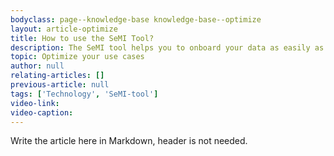 ```yaml
---
bodyclass: page--knowledge-base knowledge-base--optimize
layout: article-optimize
title: How to use the SeMI Tool?
description: The SeMI tool helps you to onboard your data as easily as possible to the Weaviate instances.
topic: Optimize your use cases
author: null
relating-articles: []
previous-article: null
tags: ['Technology', 'SeMI-tool']
video-link: 
video-caption: 
---
```


Write the article here in Markdown, header is not needed.